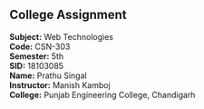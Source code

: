 ## **College Assignment** <br />
**Subject:** Web Technologies <br />
**Code:** CSN-303 <br />
**Semester:** 5th <br />
**SID:** 18103085 <br />
**Name:** Prathu Singal <br />
**Instructor:** Manish Kamboj <br />
**College:** Punjab Engineering College, Chandigarh <br />
